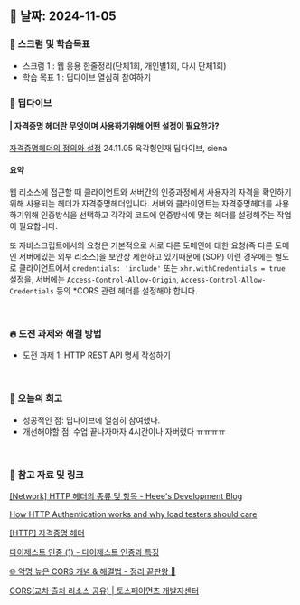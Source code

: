 ## 📅 날짜: 2024-11-05


### 💬 스크럼 및 학습목표
- 스크럼 1 : 웹 응용 한줄정리(단체1회, 개인별1회, 다시 단체1회)
- 학습 목표 1 : 딥다이브 열심히 참여하기


### 🤿 딥다이브
#### | 자격증명 헤더란 무엇이며 사용하기위해 어떤 설정이 필요한가?
[자격증명헤더의 정의와 설정](https://www.notion.so/13638f63043080f0b8cefb28f60611ae?pvs=4) 24.11.05 육각형인재 딥다이브, siena

#### 요약

웹 리소스에 접근할 때 클라이언트와 서버간의 인증과정에서 사용자의 자격을 확인하기 위해 사용되는 헤더가 자격증명헤더입니다.
서버와 클라이언트는 자격증명헤더를 사용하기위해 인증방식을 선택하고 각각의 코드에 인증방식에 맞는 헤더를 설정해주는 작업이 필요합니다. 

또 자바스크립트에서의 요청은 기본적으로 서로 다른 도메인에 대한 요청(즉 다른 도메인 서버에있는 외부 리소스)을 보안상 제한하고 있기때문에 (SOP) 이런 경우에는 별도로 클라이언트에서 `credentials: 'include'` 또는 `xhr.withCredentials = true` 설정을, 서버에는 `Access-Control-Allow-Origin`, `Access-Control-Allow-Credentials` 등의 *CORS 관련 헤더를 설정해야 합니다. 

<br/>

### 🔥 도전 과제와 해결 방법
- 도전 과제 1: HTTP REST API 명세 작성하기

<br/>

### 💭 오늘의 회고
- 성공적인 점: 딥다이브에 열심히 참여했다.
- 개선해야할 점: 수업 끝나자마자 4시간이나 자버렸다 ㅠㅠㅠㅠ

<br/>

### 📁 참고 자료 및 링크
[[Network] HTTP 헤더의 종류 및 항목 - Heee's Development Blog](https://gmlwjd9405.github.io/2019/01/28/http-header-types.html)

[How HTTP Authentication works and why load testers should care](https://www.webperformance.com/load-testing-tools/blog/2011/06/how-http-authentication-works-and-why-load-testers-should-care/)

[[HTTP] 자격증명 헤더](https://velog.io/@erica0321/HTTP-%EC%9E%90%EA%B2%A9%EC%A6%9D%EB%AA%85-%ED%97%A4%EB%8D%94)

[다이제스트 인증 (1) - 다이제스트 인증과 특징](https://feel5ny.github.io/2019/11/24/HTTP_013_01/)

[🌐 악명 높은 CORS 개념 & 해결법 - 정리 끝판왕 👏](https://inpa.tistory.com/entry/WEB-%F0%9F%93%9A-CORS-%F0%9F%92%AF-%EC%A0%95%EB%A6%AC-%ED%95%B4%EA%B2%B0-%EB%B0%A9%EB%B2%95-%F0%9F%91%8F)

[CORS(교차 출처 리소스 공유) | 토스페이먼츠 개발자센터](https://docs.tosspayments.com/resources/glossary/cors)